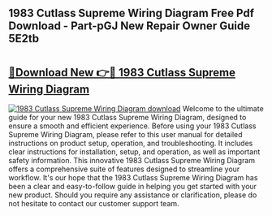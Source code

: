 ## 1983 Cutlass Supreme Wiring Diagram Free Pdf Download - Part-pGJ New Repair Owner Guide 5E2tb

# <h2><a href="http://dfsy28.blite.top/?on=1983+Cutlass+Supreme+Wiring+Diagram">🔗Download New 👉🔴 1983 Cutlass Supreme Wiring Diagram</a></h2>

[![1983 Cutlass Supreme Wiring Diagram download](https://i.imgur.com/lujVjoI.png)](http://dfsy28.blite.top/?on=1983+Cutlass+Supreme+Wiring+Diagram)
Welcome to the ultimate guide for your new 1983 Cutlass Supreme Wiring Diagram, designed to ensure a smooth and efficient experience. Before using your 1983 Cutlass Supreme Wiring Diagram, please refer to this user manual for detailed instructions on product setup, operation, and troubleshooting. It includes clear instructions for installation, setup, and operation, as well as important safety information. This innovative 1983 Cutlass Supreme Wiring Diagram offers a comprehensive suite of features designed to streamline your workflow. It's our hope that the 1983 Cutlass Supreme Wiring Diagram has been a clear and easy-to-follow guide in helping you get started with your new product. Should you require any assistance or clarification, please do not hesitate to contact our customer support team.
